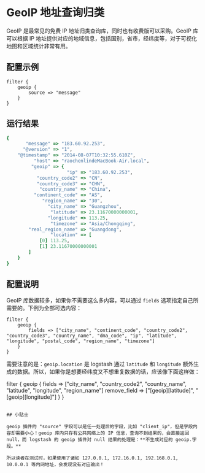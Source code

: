 # GeoIP 地址查询归类

GeoIP 是最常见的免费 IP 地址归类查询库，同时也有收费版可以采购。GeoIP 库可以根据 IP 地址提供对应的地域信息，包括国别，省市，经纬度等，对于可视化地图和区域统计非常有用。

## 配置示例

```
filter {
    geoip {
        source => "message"
    }
}
```


## 运行结果

```ruby
{
       "message" => "183.60.92.253",
      "@version" => "1",
    "@timestamp" => "2014-08-07T10:32:55.610Z",
          "host" => "raochenlindeMacBook-Air.local",
         "geoip" => {
                      "ip" => "183.60.92.253",
           "country_code2" => "CN",
           "country_code3" => "CHN",
            "country_name" => "China",
          "continent_code" => "AS",
             "region_name" => "30",
               "city_name" => "Guangzhou",
                "latitude" => 23.11670000000001,
               "longitude" => 113.25,
                "timezone" => "Asia/Chongqing",
        "real_region_name" => "Guangdong",
                "location" => [
            [0] 113.25,
            [1] 23.11670000000001
        ]
    }
}
```

## 配置说明

GeoIP 库数据较多，如果你不需要这么多内容，可以通过 `fields` 选项指定自己所需要的。下例为全部可选内容：

```
filter {
    geoip {
        fields => ["city_name", "continent_code", "country_code2", "country_code3", "country_name", "dma_code", "ip", "latitude", "longitude", "postal_code", "region_name", "timezone"]
    }
}
```

需要注意的是：`geoip.location` 是 logstash 通过 `latitude` 和 `longitude` 额外生成的数据。所以，如果你是想要经纬度又不想重复数据的话，应该像下面这样做：

filter {
    geoip {
        fields => ["city_name", "country_code2", "country_name", "latitude", "longitude", "region_name"]
        remove_field => ["[geoip][latitude]", "[geoip][longitude]"]
    }
}
```

## 小贴士

geoip 插件的 "source" 字段可以是任一处理后的字段，比如 "client_ip"，但是字段内容却需要小心！geoip 库内只存有公共网络上的 IP 信息，查询不到结果的，会直接返回 null，而 logstash 的 geoip 插件对 null 结果的处理是：**不生成对应的 geoip.字段。**

所以读者在测试时，如果使用了诸如 127.0.0.1, 172.16.0.1, 192.168.0.1, 10.0.0.1 等内网地址，会发现没有对应输出！
